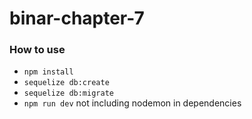 # binar-chapter-7

### How to use

- <code>npm install</code>
- <code>sequelize db:create</code>
- <code>sequelize db:migrate</code>
- <code>npm run dev</code>
  not including nodemon in dependencies
